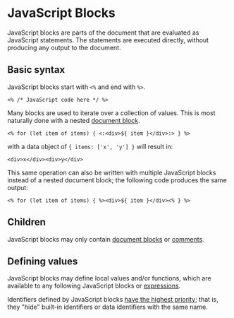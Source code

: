 # JavaScript Blocks

JavaScript blocks are parts of the document that are evaluated as JavaScript statements. The statements are executed directly, without producing any output to the document.

## Basic syntax

JavaScript blocks start with `<%` and end with `%>`.

    <% /* JavaScript code here */ %>

Many blocks are used to iterate over a collection of values. This is most naturally done with a nested [document block](document.md).

    <% for (let item of items) { <:<div>${ item }</div>:> } %>
    
with a data object of `{ items: ['x', 'y'] }` will result in:

    <div>x</div><div>y</div>

This same operation can also be written with multiple JavaScript blocks instead of a nested document block; the following code produces the same output:

    <% for (let item of items) { %><div>${ item }</div><% } %>

## Children

JavaScript blocks may only contain [document blocks](document.md) or [comments](comments.md).

## Defining values

JavaScript blocks may define local values and/or functions, which are available to any following JavaScript blocks or [expressions](expressions.md).

Identifiers defined by JavaScript blocks [have the highest priority](identifiers.md); that is, they "hide" built-in identifiers or data identifiers with the same name.